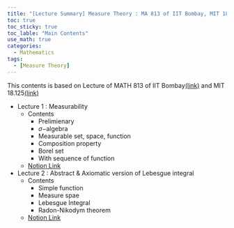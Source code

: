 ```yaml
---
title: "[Lecture Summary] Measure Theory : MA 813 of IIT Bombay, MIT 18.125"
toc: true
toc_sticky: true
toc_lable: "Main Contents"
use_math: true
categories:
  - Mathematics
tags:
  - [Measure Theory]
---
```


This contents is based on Lecture of MATH 813 of IIT Bombay[(link)](https://www.youtube.com/watch?v=pKV-pYArZ0k&list=PLR3C3NSCyhZRCmIXElgunltA3E9A--Iox&index=1) and MIT 18.125[(link)](https://ocw.mit.edu/courses/18-125-measure-and-integration-fall-2003/pages/lecture-notes/)
 
- Lecture 1 : Measurability
  - Contents
    - Prelimienary
    - $\sigma-$algebra
    - Measurable set, space, function
    - Composition property
    - Borel set
    - With sequence of function
  - [Notion Link](https://yejin109.notion.site/MA813-Measure-Theory-Lecture-1-4e8a28b473144c87b5a11c66b8f44561?pvs=4)
- Lecture 2 : Abstract  & Axiomatic version of Lebesgue integral
  - Contents
    - Simple function
    - Measure spae
    - Lebesgue Integral
    - Radon-Nikodym theorem
  - [Notion Link](https://yejin109.notion.site/MA-813-Measure-Theory-Lecture-2-Abstract-Axiomatic-version-of-Lebesgue-integral-340d6ae307274077bd7ea25cc071389a?pvs=4)
